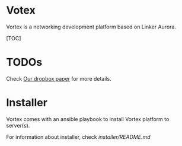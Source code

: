 Votex
===

Vortex is a networking development platform based on Linker Aurora.

[TOC]

# TODOs

Check [Our dropbox paper](https://paper.dropbox.com/doc/5G-NFV-Information-Architecture-WIGrgN3OhdjGwEHkTRFmZ) for more details.

# Installer

Vortex comes with an ansible playbook to install Vortex platform to server(s).

For information about installer, check *installer/README.md*

